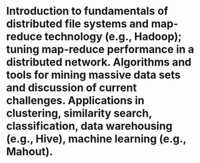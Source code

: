 # Introduction to fundamentals of distributed file systems and map-reduce technology (e.g., Hadoop); tuning map-reduce performance in a distributed network. Algorithms and tools for mining massive data sets and discussion of current challenges. Applications in clustering, similarity search, classification, data warehousing (e.g., Hive), machine learning (e.g., Mahout). 
